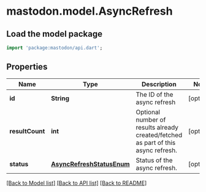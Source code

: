 # mastodon.model.AsyncRefresh

## Load the model package
```dart
import 'package:mastodon/api.dart';
```

## Properties
Name | Type | Description | Notes
------------ | ------------- | ------------- | -------------
**id** | **String** | The ID of the async refresh | [optional] 
**resultCount** | **int** | Optional number of results already created/fetched as part of this async refresh. | [optional] 
**status** | [**AsyncRefreshStatusEnum**](AsyncRefreshStatusEnum.md) | Status of the async refresh. | [optional] 

[[Back to Model list]](../README.md#documentation-for-models) [[Back to API list]](../README.md#documentation-for-api-endpoints) [[Back to README]](../README.md)


